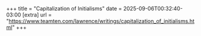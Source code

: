 +++
title = "Capitalization of Initialisms"
date = 2025-09-06T00:32:40-03:00
[extra]
url = "https://www.teamten.com/lawrence/writings/capitalization_of_initialisms.html"
+++
